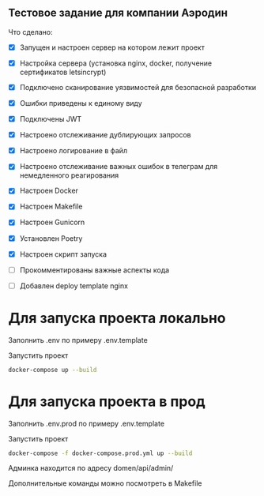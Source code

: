 ## Тестовое задание для компании Аэродин
Что сделано:
- [x] Запущен и настроен сервер на котором лежит проект
- [x] Настройка сервера (установка nginx, docker, получение сертификатов letsincrypt)
- [x] Подключено сканирование уязвимостей для безопасной разработки
- [x] Ошибки приведены к единому виду
- [x] Подключены JWT
- [x] Настроено отслеживание дублирующих запросов 
- [x] Настроено логирование в файл
- [x] Настроено отслеживание важных ошибок в телеграм для немедленного реагирования
- [x] Настроен Docker
- [x] Настроен Makefile
- [x] Настроен Gunicorn
- [x] Установлен Poetry
- [x] Настроен скрипт запуска
- [ ] Прокомментированы важные аспекты кода
- [ ] Добавлен deploy template nginx


# Для запуска проекта локально

Заполнить .env по примеру .env.template

Запустить проект
```bash
docker-compose up --build
```
# Для запуска проекта в прод

Заполнить .env.prod по примеру .env.template

Запустить проект
```bash
docker-compose -f docker-compose.prod.yml up --build
```

Админка находится по адресу domen/api/admin/

Дополнительные команды можно посмотреть в Makefile
